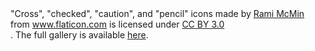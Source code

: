 <div>"Cross", "checked", "caution", and "pencil" icons made by <a href="http://RamiMcM.in" title="Rami McMin">Rami McMin</a> from <a href="http://www.flaticon.com" title="Flaticon">www.flaticon.com</a> is licensed under <a href="http://creativecommons.org/licenses/by/3.0/" title="Creative Commons BY 3.0">CC BY 3.0</a></div>.  The full gallery is available <a href="http://www.flaticon.com/packs/justicons/">here</a>.
